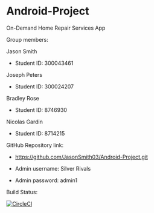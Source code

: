 # Android-Project
On-Demand Home Repair Services App

Group members:

Jason Smith 

- Student ID: 300043461

Joseph Peters 

- Student ID: 300024207

Bradley Rose

- Student ID: 8746930

Nicolas Gardin

- Student ID: 8714215

GitHub Repository link:

- https://github.com/JasonSmith03/Android-Project.git


- Admin username: Silver Rivals
- Admin password: admin1

Build Status:

[![CircleCI](https://circleci.com/gh/JasonSmith03/Android-Project.svg?style=svg&circle-token=354b88b2c9b2bf29d620f4b6d7cb9bd9b9411c37)](https://circleci.com/gh/JasonSmith03/Android-Project)

